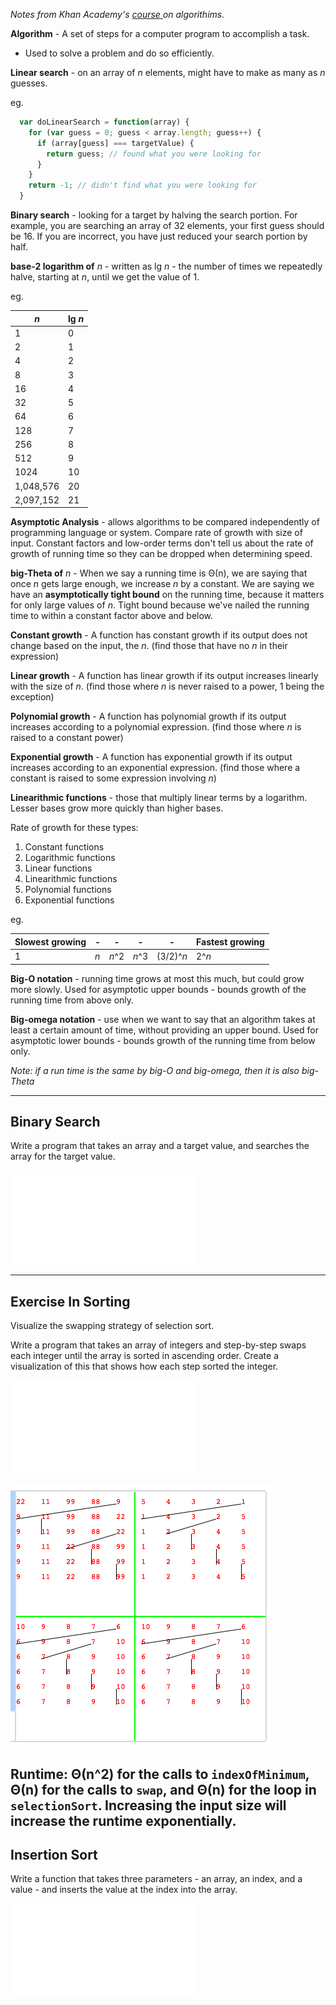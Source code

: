 *Notes from Khan Academy's <a href="https://www.khanacademy.org/computing/computer-science/algorithms">course
</a>on algorithims.*

**Algorithm** - A set of steps for a computer program to accomplish a task.

- Used to solve a problem and do so efficiently.

**Linear search** - on an array of *n* elements, might have to make as many as *n* guesses.

eg.

```javascript
  var doLinearSearch = function(array) {
    for (var guess = 0; guess < array.length; guess++) {
      if (array[guess] === targetValue) {
        return guess; // found what you were looking for
      }
    }
    return -1; // didn't find what you were looking for
  }
```

**Binary search** - looking for a target by halving the search portion. For example, you are searching an array of 32 elements, your first guess should be 16. If you are incorrect, you have just reduced your search portion by half.

**base-2 logarithm of** *n* - written as lg *n* - the number of times we repeatedly halve, starting at *n*, until we get the value of 1.

eg.

*n* | lg *n*
--- | ---
1 | 0
2 | 1
4 | 2
8 | 3
16 | 4
32 | 5
64 | 6
128 | 7
256 | 8
512 | 9
1024 | 10
1,048,576 | 20
2,097,152 | 21

**Asymptotic Analysis** - allows algorithms to be compared independently of programming language or system. Compare rate of growth with size of input. Constant factors and low-order terms don't tell us about the rate of growth of running time so they can be dropped when determining speed.

**big-Theta of** *n* - When we say a running time is Θ(n), we are saying that once *n*
gets large enough, we increase *n* by a constant. We are saying we have an **asymptotically
tight bound** on the running time, because it matters for only large values of *n*. Tight bound because we've nailed the running time to within a constant factor above and below.

**Constant growth** - A function has constant growth if its output does not change based on the input, the *n*. (find those that have no *n* in their expression)

**Linear growth** - A function has linear growth if its output increases linearly with the size of *n*. (find those where *n* is never raised to a power, 1 being the exception)

**Polynomial growth** - A function has polynomial growth if its output increases according to a polynomial expression. (find those where *n* is raised to a constant power)

**Exponential growth** - A function has exponential growth if its output increases according to an exponential expression. (find those where a constant is raised to some expression involving *n*)

**Linearithmic functions** - those that multiply linear terms by a logarithm. Lesser bases grow more quickly than higher bases.

Rate of growth for these types:

1. Constant functions
2. Logarithmic functions
3. Linear functions
4. Linearithmic functions
5. Polynomial functions
6. Exponential functions

eg.

Slowest growing | - | - | - | - | Fastest growing
--- | --- | --- | --- | --- | ---
1 | *n* | *n*^2 | *n*^3 | (3/2)^*n* | 2^*n*

**Big-O notation** - running time grows at most this much, but could grow more slowly. Used for asymptotic upper bounds - bounds growth of the running time from above only.

**Big-omega notation** - use when we want to say that an algorithm takes at least a certain amount of time, without providing an upper bound. Used for asymptotic lower bounds - bounds growth of the running time from below only.

*Note: if a run time is the same by big-O and big-omega, then it is also big-Theta*

---
## Binary Search

Write a program that takes an array and a target value, and searches the array for the target value.

![Solution](/src/binarySearch.js)

---
## Exercise In Sorting

Visualize the swapping strategy of selection sort.

Write a program that takes an array of integers and step-by-step swaps each integer until the array is sorted in ascending order. Create a visualization of this that shows how each step sorted the integer.

![Solution](/src/selectionSort.js)

![result](/img/sortResult.png)


Runtime: Θ(n^2) for the calls to `indexOfMinimum`, Θ(n) for the calls to `swap`, and Θ(n) for the loop in `selectionSort`. Increasing the input size will increase the runtime exponentially.
---
## Insertion Sort

Write a function that takes three parameters - an array, an index, and a value - and inserts the value at the index into the array.

![Solution](/src/insertionSort.js)
